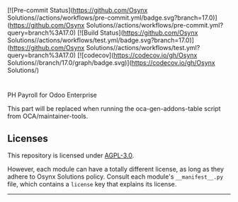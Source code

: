 <!-- /!\ Non OCA Context : Set here the badge of your runbot / runboat instance. -->

[![Pre-commit Status](https://github.com/Osynx
Solutions//actions/workflows/pre-commit.yml/badge.svg?branch=17.0)](https://github.com/Osynx
Solutions//actions/workflows/pre-commit.yml?query=branch%3A17.0)
[![Build Status](https://github.com/Osynx
Solutions//actions/workflows/test.yml/badge.svg?branch=17.0)](https://github.com/Osynx
Solutions//actions/workflows/test.yml?query=branch%3A17.0)
[![codecov](https://codecov.io/gh/Osynx
Solutions//branch/17.0/graph/badge.svg)](https://codecov.io/gh/Osynx Solutions/)

<!-- /!\ Non OCA Context : Set here the badge of your translation instance. -->

<!-- /!\ do not modify above this line -->

#

PH Payroll for Odoo Enterprise

<!-- /!\ do not modify below this line -->

<!-- prettier-ignore-start -->

[//]: # (addons)

This part will be replaced when running the oca-gen-addons-table script from OCA/maintainer-tools.

[//]: # (end addons)

<!-- prettier-ignore-end -->

## Licenses

This repository is licensed under [AGPL-3.0](LICENSE).

However, each module can have a totally different license, as long as they adhere to
Osynx Solutions policy. Consult each module's `__manifest__.py` file, which contains a
`license` key that explains its license.

---

<!-- /!\ Non OCA Context : Set here the full description of your organization. -->
